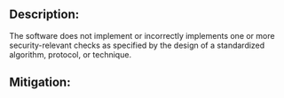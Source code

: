 ## Description:

The software does not implement or incorrectly implements one or more security-relevant checks as specified by the design of a standardized algorithm, protocol, or technique.



## Mitigation:
